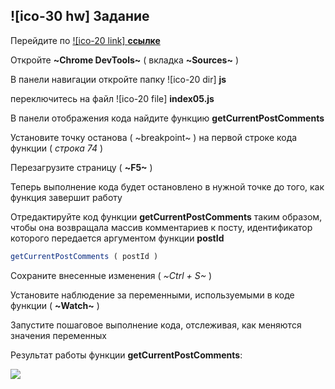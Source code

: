 ## ![ico-30 hw] Задание

Перейдите по [![ico-20 link] **ссылке**](https://garevna.github.io/js-samples/#05)

Откройте **~Chrome DevTools~** ( вкладка **~Sources~** )

В панели навигации откройте папку ![ico-20 dir] **js**

переключитесь на файл ![ico-20 file] **index05.js**

В панели отображения кода найдите функцию  **getCurrentPostComments**

Установите точку останова ( ~breakpoint~ )  на первой строке кода функции ( _строка 74_ )

Перезагрузите страницу ( **~F5~** )

Теперь выполнение кода будет остановлено в нужной точке до того, как функция завершит работу

Отредактируйте код функции   **getCurrentPostComments**   таким образом, чтобы она возвращала массив комментариев к посту, идентификатор которого передается аргументом функции  **postId**

~~~js
getCurrentPostComments ( postId )
~~~

Сохраните внесенные изменения ( _~Ctrl + S~_ )

Установите наблюдение за переменными, используемыми в коде функции ( **~Watch~** )

Запустите пошаговое выполнение кода, отслеживая, как меняются значения переменных

Результат работы функции **getCurrentPostComments**:

![](createPath("images",'practice-03.png'))
